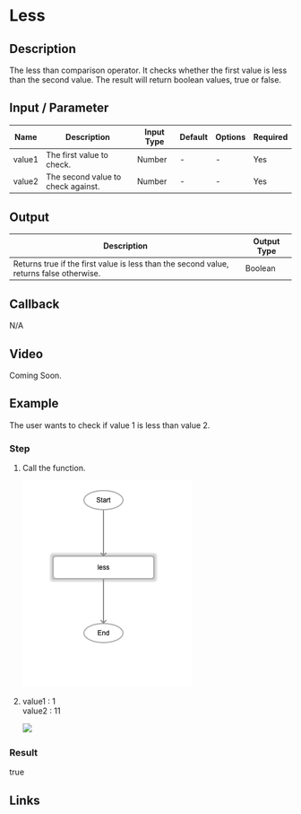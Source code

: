 # Less

## Description

The less than comparison operator. It checks whether the first value is less than the second value. The result will return boolean values, true or false.

## Input / Parameter

| Name | Description | Input Type | Default | Options | Required |
| ------ | ------ | ------ | ------ | ------ | ------ |
| value1 | The first value to check. | Number | - | - | Yes |
| value2 | The second value to check against. | Number | - | - | Yes |

## Output

| Description | Output Type |
| ------ | ------ |
| Returns true if the first value is less than the second value, returns false otherwise. | Boolean |

## Callback

N/A

## Video

Coming Soon.

<!-- Format: [![Video]({image-path})]({url-link}) -->

## Example

The user wants to check if value 1 is less than value 2.

### Step

1. Call the function.

    ![](./less-step-1.png)

2. value1 :  1<br />
   value2 : 11<br />

    ![](./less-step-21.png)

### Result

true

## Links